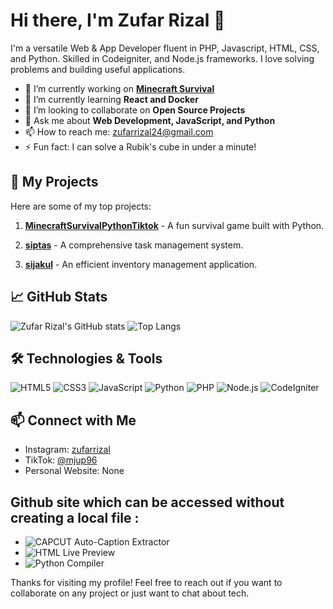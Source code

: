 # Hi there, I'm Zufar Rizal 👋

I'm a versatile Web & App Developer fluent in PHP, Javascript, HTML, CSS, and Python. Skilled in Codeigniter, and Node.js frameworks. I love solving problems and building useful applications.

- 🔭 I’m currently working on **[Minecraft Survival](https://github.com/zufarrizal/MinecraftSurvivalPythonTiktok)**
- 🌱 I’m currently learning **React and Docker**
- 👯 I’m looking to collaborate on **Open Source Projects**
- 💬 Ask me about **Web Development, JavaScript, and Python**
- 📫 How to reach me: [zufarrizal24@gmail.com](mailto:zufarrizal24@gmail.com)
- ⚡ Fun fact: I can solve a Rubik's cube in under a minute!

## 🚀 My Projects

Here are some of my top projects:

1. **[MinecraftSurvivalPythonTiktok](https://github.com/zufarrizal/MinecraftSurvivalPythonTiktok)** - A fun survival game built with Python.

2. **[siptas](https://github.com/zufarrizal/siptas)** - A comprehensive task management system.

3. **[sijakul](https://github.com/zufarrizal/sijakul)** - An efficient inventory management application.

## 📈 GitHub Stats

![Zufar Rizal's GitHub stats](https://github-readme-stats.vercel.app/api?username=zufarrizal&show_icons=true&theme=radical)
![Top Langs](https://github-readme-stats.vercel.app/api/top-langs/?username=zufarrizal&layout=compact&theme=radical)

## 🛠️ Technologies & Tools

![HTML5](https://img.shields.io/badge/-HTML5-E34F26?style=flat-square&logo=html5&logoColor=white)
![CSS3](https://img.shields.io/badge/-CSS3-1572B6?style=flat-square&logo=css3)
![JavaScript](https://img.shields.io/badge/-JavaScript-F7DF1E?style=flat-square&logo=javascript&logoColor=black)
![Python](https://img.shields.io/badge/-Python-3776AB?style=flat-square&logo=python&logoColor=white)
![PHP](https://img.shields.io/badge/-PHP-777BB4?style=flat-square&logo=php&logoColor=white)
![Node.js](https://img.shields.io/badge/-Node.js-339933?style=flat-square&logo=node.js&logoColor=white)
![CodeIgniter](https://img.shields.io/badge/-CodeIgniter-EF4223?style=flat-square&logo=codeigniter&logoColor=white)

## 📫 Connect with Me

- Instagram: [zufarrizal](https://www.instagram.com/zufarrizal/)
- TikTok: [@mjup96](https://www.tiktok.com/@mjup96)
- Personal Website: None

## Github site which can be accessed without creating a local file :
- ![CAPCUT Auto-Caption Extractor](https://zufarrizal.github.io/CapcutSRT/)
- ![HTML Live Preview](https://zufarrizal.github.io/Live-Preview-HTML/)
- ![Python Compiler](https://zufarrizal.github.io/PythonCompiler/)

Thanks for visiting my profile! Feel free to reach out if you want to collaborate on any project or just want to chat about tech.
